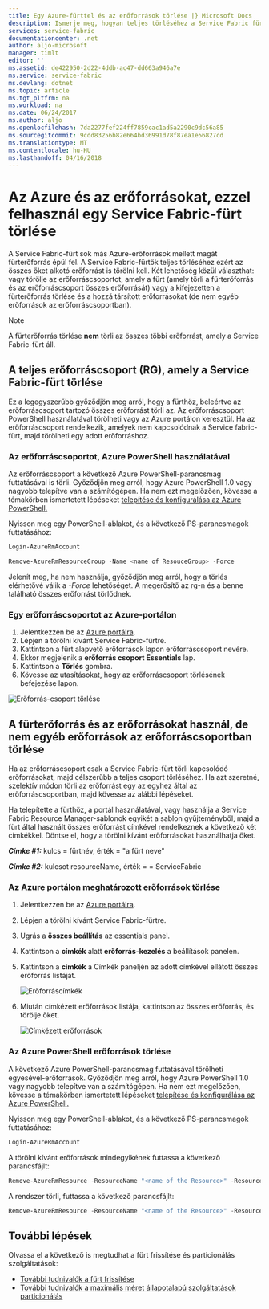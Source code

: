 ```yaml
---
title: Egy Azure-fürttel és az erőforrások törlése |} Microsoft Docs
description: Ismerje meg, hogyan teljes törléséhez a Service Fabric fürt, vagy törli a fürtöt tartalmazó erőforráscsoportot, vagy szelektív módon törli az erőforrásokat.
services: service-fabric
documentationcenter: .net
author: aljo-microsoft
manager: timlt
editor: ''
ms.assetid: de422950-2d22-4ddb-ac47-dd663a946a7e
ms.service: service-fabric
ms.devlang: dotnet
ms.topic: article
ms.tgt_pltfrm: na
ms.workload: na
ms.date: 06/24/2017
ms.author: aljo
ms.openlocfilehash: 7da2277fef224ff7859cac1ad5a2290c9dc56a85
ms.sourcegitcommit: 9cdd83256b82e664bd36991d78f87ea1e56827cd
ms.translationtype: MT
ms.contentlocale: hu-HU
ms.lasthandoff: 04/16/2018
---
```

# <a name="delete-a-service-fabric-cluster-on-azure-and-the-resources-it-uses"></a>Az Azure és az erőforrásokat, ezzel felhasznál egy Service Fabric-fürt törlése
A Service Fabric-fürt sok más Azure-erőforrások mellett magát fürterőforrás épül fel. A Service Fabric-fürtök teljes törléséhez ezért az összes őket alkotó erőforrást is törölni kell.
Két lehetőség közül választhat: vagy törölje az erőforráscsoportot, amely a fürt (amely törli a fürterőforrás és az erőforráscsoport összes erőforrását) vagy a kifejezetten a fürterőforrás törlése és a hozzá társított erőforrásokat (de nem egyéb erőforrások az erőforráscsoportban).

> [!NOTE]
> A fürterőforrás törlése **nem** törli az összes többi erőforrást, amely a Service Fabric-fürt áll.
> 
> 

## <a name="delete-the-entire-resource-group-rg-that-the-service-fabric-cluster-is-in"></a>A teljes erőforráscsoport (RG), amely a Service Fabric-fürt törlése
Ez a legegyszerűbb győződjön meg arról, hogy a fürthöz, beleértve az erőforráscsoport tartozó összes erőforrást törli az. Az erőforráscsoport PowerShell használatával törölheti vagy az Azure portálon keresztül. Ha az erőforráscsoport rendelkezik, amelyek nem kapcsolódnak a Service fabric-fürt, majd törölheti egy adott erőforráshoz.

### <a name="delete-the-resource-group-using-azure-powershell"></a>Az erőforráscsoportot, Azure PowerShell használatával
Az erőforráscsoport a következő Azure PowerShell-parancsmag futtatásával is törli. Győződjön meg arról, hogy Azure PowerShell 1.0 vagy nagyobb telepítve van a számítógépen. Ha nem ezt megelőzően, kövesse a témakörben ismertetett lépéseket [telepítése és konfigurálása az Azure PowerShell.](/powershell/azure/overview)

Nyisson meg egy PowerShell-ablakot, és a következő PS-parancsmagok futtatásához:

```powershell
Login-AzureRmAccount

Remove-AzureRmResourceGroup -Name <name of ResouceGroup> -Force
```

Jelenít meg, ha nem használja, győződjön meg arról, hogy a törlés elérhetővé válik a *-Force* lehetőséget. A megerősítő az rg-n és a benne található összes erőforrást törlődnek.

### <a name="delete-a-resource-group-in-the-azure-portal"></a>Egy erőforráscsoportot az Azure-portálon
1. Jelentkezzen be az [Azure portálra](https://portal.azure.com).
2. Lépjen a törölni kívánt Service Fabric-fürtre.
3. Kattintson a fürt alapvető erőforrások lapon erőforráscsoport nevére.
4. Ekkor megjelenik a **erőforrás csoport Essentials** lap.
5. Kattintson a **Törlés** gombra.
6. Kövesse az utasításokat, hogy az erőforráscsoport törlésének befejezése lapon.

![Erőforrás-csoport törlése][ResourceGroupDelete]

## <a name="delete-the-cluster-resource-and-the-resources-it-uses-but-not-other-resources-in-the-resource-group"></a>A fürterőforrás és az erőforrásokat használ, de nem egyéb erőforrások az erőforráscsoportban törlése
Ha az erőforráscsoport csak a Service Fabric-fürt törli kapcsolódó erőforrásokat, majd célszerűbb a teljes csoport törléséhez. Ha azt szeretné, szelektív módon törli az erőforrást egy az egyhez által az erőforráscsoportban, majd kövesse az alábbi lépéseket.

Ha telepítette a fürthöz, a portál használatával, vagy használja a Service Fabric Resource Manager-sablonok egyikét a sablon gyűjteményből, majd a fürt által használt összes erőforrást címkével rendelkeznek a következő két címkékkel. Döntse el, hogy a törölni kívánt erőforrásokat használhatja őket.

***Címke #1:*** kulcs = fürtnév, érték = "a fürt neve"

***Címke #2:*** kulcsot resourceName, érték = = ServiceFabric

### <a name="delete-specific-resources-in-the-azure-portal"></a>Az Azure portálon meghatározott erőforrások törlése
1. Jelentkezzen be az [Azure portálra](https://portal.azure.com).
2. Lépjen a törölni kívánt Service Fabric-fürtre.
3. Ugrás a **összes beállítás** az essentials panel.
4. Kattintson a **címkék** alatt **erőforrás-kezelés** a beállítások panelen.
5. Kattintson a **címkék** a Címkék paneljén az adott címkével ellátott összes erőforrás listáját.
   
    ![Erőforráscímkék][ResourceTags]
6. Miután címkézett erőforrások listája, kattintson az összes erőforrás, és törölje őket.
   
    ![Címkézett erőforrások][TaggedResources]

### <a name="delete-the-resources-using-azure-powershell"></a>Az Azure PowerShell erőforrások törlése
A következő Azure PowerShell-parancsmag futtatásával törölheti egyesével-erőforrások. Győződjön meg arról, hogy Azure PowerShell 1.0 vagy nagyobb telepítve van a számítógépen. Ha nem ezt megelőzően, kövesse a témakörben ismertetett lépéseket [telepítése és konfigurálása az Azure PowerShell.](/powershell/azure/overview)

Nyisson meg egy PowerShell-ablakot, és a következő PS-parancsmagok futtatásához:

```powershell
Login-AzureRmAccount
```
A törölni kívánt erőforrások mindegyikének futtassa a következő parancsfájlt:

```powershell
Remove-AzureRmResource -ResourceName "<name of the Resource>" -ResourceType "<Resource Type>" -ResourceGroupName "<name of the resource group>" -Force
```

A rendszer törli, futtassa a következő parancsfájlt:

```powershell
Remove-AzureRmResource -ResourceName "<name of the Resource>" -ResourceType "Microsoft.ServiceFabric/clusters" -ResourceGroupName "<name of the resource group>" -Force
```

## <a name="next-steps"></a>További lépések
Olvassa el a következő is megtudhat a fürt frissítése és particionálás szolgáltatások:

* [További tudnivalók a fürt frissítése](service-fabric-cluster-upgrade.md)
* [További tudnivalók a maximális méret állapotalapú szolgáltatások particionálás](service-fabric-concepts-partitioning.md)

<!--Image references-->
[ResourceGroupDelete]: ./media/service-fabric-cluster-delete/ResourceGroupDelete.PNG

[ResourceTags]: ./media/service-fabric-cluster-delete/ResourceTags.png

[TaggedResources]: ./media/service-fabric-cluster-delete/TaggedResources.PNG
